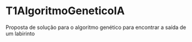 # T1AlgoritmoGeneticoIA

Proposta de solução para o algoritmo genético para encontrar a saída de um labirinto
